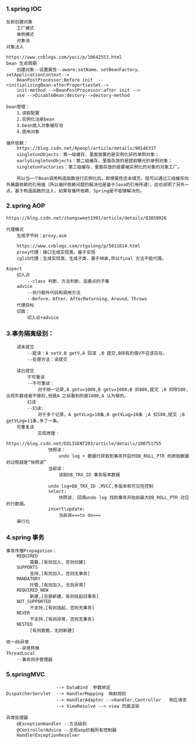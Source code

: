 ### 1.spring IOC
    反射创建对象
        工厂模式
        单例模式
        对象池
    对象注入

    https://www.cnblogs.com/yoci/p/10642553.html
    bean 生命周期
        创建对象--设置属性--aware:setName、setBeanFactory、setApplicationContext-->
        BeanPostProcessor:Before init  -->initializingBean:afterPropertiesSet--> 
        init-method -->BeanPostProcessor:after init -->
        use -->DisableBean:destory-->destory-method

    bean管理：  
        1.读取配置
        2.实例化注册bean
        3.bean放入对象缓存池
        4.使用对象

    循环依赖：
        https://blog.csdn.net/Apeopl/article/details/90146337
        singletonObjects：第一级缓存，里面放置的是实例化好的单例对象；
        earlySingletonObjects：第二级缓存，里面存放的是提前曝光的单例对象；
        singletonFactories：第三级缓存，里面存放的是要被实例化的对象的对象工厂。

        所以当一个Bean调用构造函数进行实例化后，即使属性还未填充，就可以通过三级缓存向外暴露依赖的引用值（所以循环依赖问题的解决也是基于Java的引用传递），这也说明了另外一点，基于构造函数的注入，如果有循环依赖，Spring是不能够解决的。

### 2.spring AOP
    https://blog.csdn.net/zhangsweet1991/article/details/83859026
    
    代理模式
        生成字节码：proxy,asm
        
        https://www.cnblogs.com/ctgulong/p/5011614.html
        proxy代理：接口生成实现类，基于实现        
        cglib代理：生成实现类、生成子类，基于继承,所以final 方法不能代理。

    Aspect
        切入点
            --class 判断、方法判断，连接点的子集
        advice
            --执行额外代码和调用方法
            --Before、After、AfterReturning、Around、Throws
        代理目标
        切面：
            切入点+advice


### 3.事务隔离级别：
        读未提交        
            --脏读：A setV,B getV,A 回滚 ,B 提交,B持有的值V不应该存在。
            --处理方法：读提交

        读已提交
            不可重读
            --不可重读：
                对于统一记录,A getv=1000,B getv=1000;B 扣800,提交 ;A 扣除500,出现负数或者不够扣,但是A 之前看到的是1000,A 认为够的。
            幻读
            --幻读:   
                对于多个记录，A getVLog=10条,B getVLog=10条 ;A 扣500,提交 ;B getVLog=11条,多了一条。      
        可重复读
                实现原理：
                    https://blog.csdn.net/DILIGENT203/article/details/100751755
                    快照读：
                        undo log + 数据行获取到事务开启时DB_ROLL_PTR 的原始数据的过程就是“快照读”
                    当前读：
                        读取DB_TRX_ID 事务版本数据

                    undo log+DB_TRX_ID ,MVCC,多版本和可见性控制     
                    select:
                        快照读, 回溯undo log 找到事务开始前最大DB_ROLL_PTR 对应的行数据。
                    insert\update:
                        当前读===to do===
        串行化

### 4.spring 事务    
    事务传播Propagation：
        REQUIRED
             需要,[有则加入，否则创建]
        SUPPORTS 
             支持,[有则加入，否则无事务]
        MANDATORY
             托管,[有则加入，无则异常]
        REQUIRED_NEW
             新建,[总是新建，有则挂起旧事务]
        NOT_SUPPORTED        
             不支持,[有则挂起，否则无事务]
        NEVER        
             不支持,[有则异常，否则无事务]
        NESTED
             [有则嵌套，无则新建]        

    统一db异常
        --异常转换
    ThreadLocal
        --事务同步管理器    
                         
### 5.springMVC
                       --> DataBind  参数绑定
    DispatcherServlet  --> HandlerMapping  映射规则
                       --> HandlerAdapter -->Handler,Controller   相应请求
                       --> ViewResolve --> view 页面渲染

    异常处理器
        @ExceptionHandler --方法级别
        @ControllerAdvice --全局aop拦截所有控制器
        HandlerExceptionResolver                       
